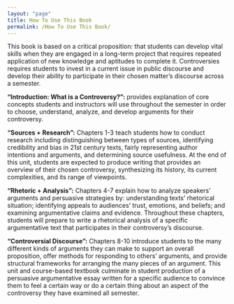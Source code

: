 ```yaml
---
layout: "page"
title: How To Use This Book
permalink: /How To Use This Book/
---
```


This book is based on a critical proposition: that students can develop vital skills when they are engaged in a long-term project that requires repeated application of new knowledge and aptitudes to complete it. Controversies requires students to invest in a current issue in public discourse and develop their ability to participate in their chosen matter’s discourse across a semester.  

**“Introduction: What is a Controversy?”:** provides explanation of core concepts students and instructors will use throughout the semester in order to choose, understand, analyze, and develop arguments for their controversy.

**“Sources + Research”:** Chapters 1-3 teach students how to conduct research including distinguishing between types of sources, identifying credibility and bias in 21st century texts, fairly representing author intentions and arguments, and determining source usefulness. At the end of this unit, students are expected to produce writing that provides an overview of their chosen controversy, synthesizing its history, its current complexities, and its range of viewpoints.

**“Rhetoric + Analysis”:** Chapters 4-7 explain how to analyze speakers’ arguments and persuasive strategies by: understanding texts’ rhetorical situation; identifying appeals to audiences’ trust, emotions, and beliefs; and examining argumentative claims and evidence. Throughout these chapters, students will prepare to write a rhetorical analysis of a specific argumentative text that participates in their controversy’s discourse.

**“Controversial Discourse”:** Chapters 8-10 introduce students to the many different kinds of arguments they can make to support an overall proposition, offer methods for responding to others’ arguments, and provide structural frameworks for arranging the many pieces of an argument. This unit and course-based textbook culminate in student production of a persuasive argumentative essay written for a specific audience to convince them to feel a certain way or do a certain thing about an aspect of the controversy they have examined all semester.  

